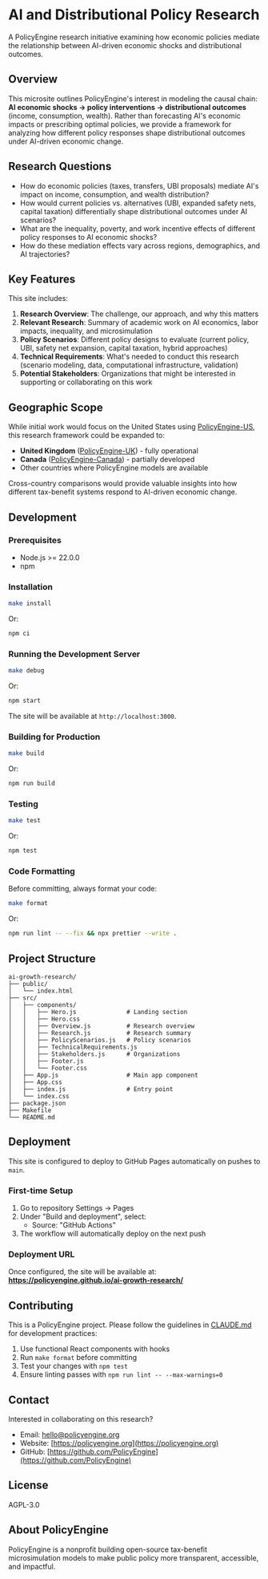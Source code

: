 # AI and Distributional Policy Research

A PolicyEngine research initiative examining how economic policies mediate the relationship between AI-driven economic shocks and distributional outcomes.

## Overview

This microsite outlines PolicyEngine's interest in modeling the causal chain: **AI economic shocks → policy interventions → distributional outcomes** (income, consumption, wealth). Rather than forecasting AI's economic impacts or prescribing optimal policies, we provide a framework for analyzing how different policy responses shape distributional outcomes under AI-driven economic change.

## Research Questions

- How do economic policies (taxes, transfers, UBI proposals) mediate AI's impact on income, consumption, and wealth distribution?
- How would current policies vs. alternatives (UBI, expanded safety nets, capital taxation) differentially shape distributional outcomes under AI scenarios?
- What are the inequality, poverty, and work incentive effects of different policy responses to AI economic shocks?
- How do these mediation effects vary across regions, demographics, and AI trajectories?

## Key Features

This site includes:

1. **Research Overview**: The challenge, our approach, and why this matters
2. **Relevant Research**: Summary of academic work on AI economics, labor impacts, inequality, and microsimulation
3. **Policy Scenarios**: Different policy designs to evaluate (current policy, UBI, safety net expansion, capital taxation, hybrid approaches)
4. **Technical Requirements**: What's needed to conduct this research (scenario modeling, data, computational infrastructure, validation)
5. **Potential Stakeholders**: Organizations that might be interested in supporting or collaborating on this work

## Geographic Scope

While initial work would focus on the United States using [PolicyEngine-US](https://policyengine.org/us), this research framework could be expanded to:

- **United Kingdom** ([PolicyEngine-UK](https://policyengine.org/uk)) - fully operational
- **Canada** ([PolicyEngine-Canada](https://policyengine.org/ca)) - partially developed
- Other countries where PolicyEngine models are available

Cross-country comparisons would provide valuable insights into how different tax-benefit systems respond to AI-driven economic change.

## Development

### Prerequisites

- Node.js >= 22.0.0
- npm

### Installation

```bash
make install
```

Or:

```bash
npm ci
```

### Running the Development Server

```bash
make debug
```

Or:

```bash
npm start
```

The site will be available at `http://localhost:3000`.

### Building for Production

```bash
make build
```

Or:

```bash
npm run build
```

### Testing

```bash
make test
```

Or:

```bash
npm test
```

### Code Formatting

Before committing, always format your code:

```bash
make format
```

Or:

```bash
npm run lint -- --fix && npx prettier --write .
```

## Project Structure

```
ai-growth-research/
├── public/
│   └── index.html
├── src/
│   ├── components/
│   │   ├── Hero.js              # Landing section
│   │   ├── Hero.css
│   │   ├── Overview.js          # Research overview
│   │   ├── Research.js          # Research summary
│   │   ├── PolicyScenarios.js   # Policy scenarios
│   │   ├── TechnicalRequirements.js
│   │   ├── Stakeholders.js      # Organizations
│   │   ├── Footer.js
│   │   └── Footer.css
│   ├── App.js                   # Main app component
│   ├── App.css
│   ├── index.js                 # Entry point
│   └── index.css
├── package.json
├── Makefile
└── README.md
```

## Deployment

This site is configured to deploy to GitHub Pages automatically on pushes to `main`.

### First-time Setup

1. Go to repository Settings → Pages
2. Under "Build and deployment", select:
   - Source: "GitHub Actions"
3. The workflow will automatically deploy on the next push

### Deployment URL

Once configured, the site will be available at:
**https://policyengine.github.io/ai-growth-research/**

## Contributing

This is a PolicyEngine project. Please follow the guidelines in [CLAUDE.md](../CLAUDE.md) for development practices:

1. Use functional React components with hooks
2. Run `make format` before committing
3. Test your changes with `npm test`
4. Ensure linting passes with `npm run lint -- --max-warnings=0`

## Contact

Interested in collaborating on this research?

- Email: [hello@policyengine.org](mailto:hello@policyengine.org)
- Website: [https://policyengine.org](https://policyengine.org)
- GitHub: [https://github.com/PolicyEngine](https://github.com/PolicyEngine)

## License

AGPL-3.0

## About PolicyEngine

PolicyEngine is a nonprofit building open-source tax-benefit microsimulation models to make public policy more transparent, accessible, and impactful.
